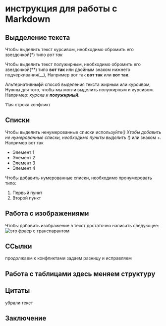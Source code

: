 # инструкция для работы с Markdown

## Выдделение текста

Чтобы выделить текст курсивом, необходимо обромить его звездочкой(*) типо *вот так*

Чтобы выделить текст полужирным, необходимо обромить его звездочкой(**) типо **вот так** или двойным знаком нижнего подчеркивания(__), Например вот так **вот так** или __вот так__.

Альтернативныфй способ выделения текста жирным или курсивом, Нужны для того, чтобы мы могли выделить полужирным и курсивом. Например: _курсив и **полужирный**_.

11ая строка конфликт

## Списки 

Чтобы выделить ненумерованные списки используйте(*)
Xтобы добавить не нумерованные списки, необходимо пункты выделить (*) или знаком +. Например вот так

* Элемент 1
* Элемент 2
* Элемент 3
* Элемент 4

Чтобы добавить нумерованные списки, необходимо пронумеровать типо:
1. Первый пункт
2. Второй пункт

## Работа с изображениями

Чтобы добавить изображение в текст достаточно написать следующее:
![это фраер с транспарантом](jpg.png)

## ССылки 

продолжаем к конфликтами
задаем разницу и исправляем

## Работа с таблицами здесь меняем структуру

## Цитаты   

убрали текст

## Заключение